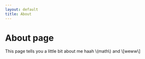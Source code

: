 ```yaml
---
layout: default
title: About
---
```

# About page

This page tells you a little bit about me haah \\(math\\) and
\\[weww\\]
